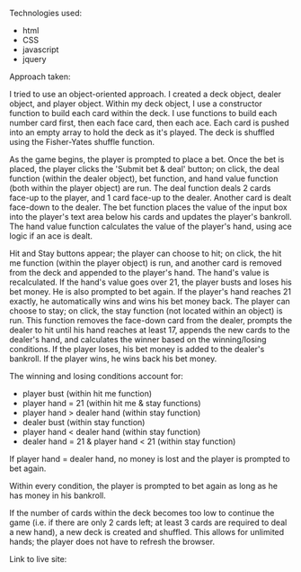 Technologies used:

- html
- CSS
- javascript
- jquery

Approach taken:

I tried to use an object-oriented approach. I created a deck object, dealer object, and player object. Within my deck object, I use a constructor function to build each card within the deck. I use functions to build each number card first, then each face card, then each ace. Each card is pushed into an empty array to hold the deck as it's played. The deck is shuffled using the Fisher-Yates shuffle function.

As the game begins, the player is prompted to place a bet. Once the bet is placed, the player clicks the 'Submit bet & deal' button; on click, the deal function (within the dealer object), bet function, and hand value function (both within the player object) are run. The deal function deals 2 cards face-up to the player, and 1 card face-up to the dealer. Another card is dealt face-down to the dealer. The bet function places the value of the input box into the player's text area below his cards and updates the player's bankroll. The hand value function calculates the value of the player's hand, using ace logic if an ace is dealt.

Hit and Stay buttons appear; the player can choose to hit; on click, the hit me function (within the player object) is run, and another card is removed from the deck and appended to the player's hand. The hand's value is recalculated. If the hand's value goes over 21, the player busts and loses his bet money. He is also prompted to bet again. If the player's hand reaches 21 exactly, he automatically wins and wins his bet money back. The player can choose to stay; on click, the stay function (not located within an object) is run. This function removes the face-down card from the dealer, prompts the dealer to hit until his hand reaches at least 17, appends the new cards to the dealer's hand, and calculates the winner based on the winning/losing conditions. If the player loses, his bet money is added to the dealer's bankroll. If the player wins, he wins back his bet money.

The winning and losing conditions account for:
- player bust (within hit me function)
- player hand = 21 (within hit me & stay functions)
- player hand > dealer hand (within stay function)
- dealer bust (within stay function)
- player hand < dealer hand (within stay function)
- dealer hand = 21 & player hand < 21 (within stay function)

If player hand = dealer hand, no money is lost and the player is prompted to bet again.

Within every condition, the player is prompted to bet again as long as he has money in his bankroll.

If the number of cards within the deck becomes too low to continue the game (i.e. if there are only 2 cards left; at least 3 cards are required to deal a new hand), a new deck is created and shuffled. This allows for unlimited hands; the player does not have to refresh the browser.

Link to live site:

